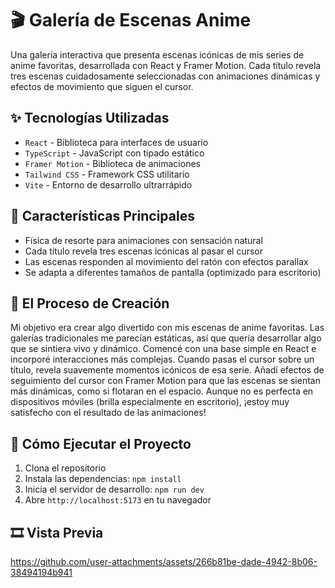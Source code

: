 # 🎬 Galería de Escenas Anime

Una galería interactiva que presenta escenas icónicas de mis series de anime favoritas, desarrollada con React y Framer Motion. Cada título revela tres escenas cuidadosamente seleccionadas con animaciones dinámicas y efectos de movimiento que siguen el cursor.

## ✨ Tecnologías Utilizadas

- `React` - Biblioteca para interfaces de usuario
- `TypeScript` - JavaScript con tipado estático
- `Framer Motion` - Biblioteca de animaciones
- `Tailwind CSS` - Framework CSS utilitario
- `Vite` - Entorno de desarrollo ultrarrápido

## 🚀 Características Principales

- Física de resorte para animaciones con sensación natural
- Cada título revela tres escenas icónicas al pasar el cursor
- Las escenas responden al movimiento del ratón con efectos parallax
- Se adapta a diferentes tamaños de pantalla (optimizado para escritorio)
 
## 📍 El Proceso de Creación

Mi objetivo era crear algo divertido con mis escenas de anime favoritas. Las galerías tradicionales me parecían estáticas, así que quería desarrollar algo que se sintiera vivo y dinámico. Comencé con una base simple en React e incorporé interacciones más complejas. Cuando pasas el cursor sobre un título, revela suavemente momentos icónicos de esa serie. Añadí efectos de seguimiento del cursor con Framer Motion para que las escenas se sientan más dinámicas, como si flotaran en el espacio. Aunque no es perfecta en dispositivos móviles (brilla especialmente en escritorio), ¡estoy muy satisfecho con el resultado de las animaciones!

## 🚦 Cómo Ejecutar el Proyecto

1. Clona el repositorio
2. Instala las dependencias: `npm install`
3. Inicia el servidor de desarrollo: `npm run dev`
4. Abre `http://localhost:5173` en tu navegador

## 🎞️ Vista Previa



https://github.com/user-attachments/assets/266b81be-dade-4942-8b06-38494194b941

